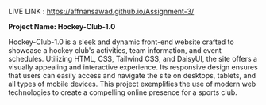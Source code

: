 LIVE LINK : https://affnansawad.github.io/Assignment-3/


**Project Name: Hockey-Club-1.0**

Hockey-Club-1.0 is a sleek and dynamic front-end website crafted to showcase a hockey club's activities, team information, and event schedules. Utilizing HTML, CSS, Tailwind CSS, and DaisyUI, the site offers a visually appealing and interactive experience. Its responsive design ensures that users can easily access and navigate the site on desktops, tablets, and all types of mobile devices. This project exemplifies the use of modern web technologies to create a compelling online presence for a sports club.
